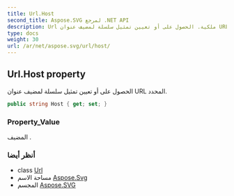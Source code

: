 ```yaml
---
title: Url.Host
second_title: Aspose.SVG لمرجع .NET API
description: Url ملكية. الحصول على أو تعيين تمثيل سلسلة لمضيف عنوان URL المحدد.
type: docs
weight: 30
url: /ar/net/aspose.svg/url/host/
---
```

## Url.Host property

الحصول على أو تعيين تمثيل سلسلة لمضيف عنوان URL المحدد.

```csharp
public string Host { get; set; }
```

### Property_Value

المضيف .

### أنظر أيضا

* class [Url](../)
* مساحة الاسم [Aspose.Svg](../../url/)
* المجسم [Aspose.SVG](../../../)


